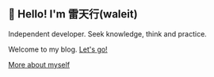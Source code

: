 ## 👋 Hello! I'm 雷天行(waleit)

Independent developer. Seek knowledge, think and practice.

Welcome to my blog. [Let's go!](https://blog.waleit.com/)

[More about myself](https://waleit.com/)

<!--
**waleit/waleit** is a ✨ _special_ ✨ repository because its `README.md` (this file) appears on your GitHub profile.

Here are some ideas to get you started:

- 🔭 I’m currently working on ...
- 🌱 I’m currently learning ...
- 👯 I’m looking to collaborate on ...
- 🤔 I’m looking for help with ...
- 💬 Ask me about ...
- 📫 How to reach me: ...
- 😄 Pronouns: ...
- ⚡ Fun fact: ...
-->
